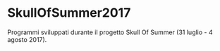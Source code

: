 # SkullOfSummer2017
Programmi sviluppati durante il progetto Skull Of Summer (31 luglio - 4 agosto 2017).
